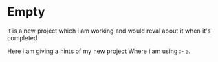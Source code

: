 # Empty

it is a new project which i am working and would reval about it when it's completed

Here i am giving a hints of my new project 
Where i am using :-
    a. 
